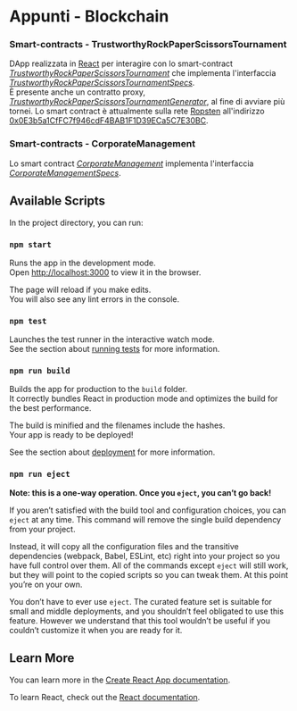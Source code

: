 # Appunti - Blockchain

### Smart-contracts - TrustworthyRockPaperScissorsTournament

DApp realizzata in [React](https://reactjs.org/) per interagire con lo smart-contract [_TrustworthyRockPaperScissorsTournament_](./contracts/contracts/TrustworthyRockPaperScissorsTournament.sol) che implementa l'interfaccia [_TrustworthyRockPaperScissorsTournamentSpecs_](./smart-contracts/contracts/contracts/TrustworthyRockPaperScissorsTournamentSpecs.sol).  
È presente anche un contratto proxy, [_TrustworthyRockPaperScissorsTournamentGenerator_](./contracts/contracts/TrustworthyRockPaperScissorsTournamentGenerator.sol), al fine di avviare più tornei. Lo smart contract è attualmente sulla rete [Ropsten](https://ropsten.etherscan.io/) all'indirizzo [0x0E3b5a1CfFC7f946cdF4BAB1F1D39ECa5C7E30BC](https://ropsten.etherscan.io/address/0x0E3b5a1CfFC7f946cdF4BAB1F1D39ECa5C7E30BC).

### Smart-contracts - CorporateManagement

Lo smart contract [_CorporateManagement_](./contracts/contracts/CorporateManagement.sol) implementa l'interfaccia [_CorporateManagementSpecs_](./contracts/contracts/CorporateManagementSpecs.sol).

## Available Scripts

In the project directory, you can run:

### `npm start`

Runs the app in the development mode.\
Open [http://localhost:3000](http://localhost:3000) to view it in the browser.

The page will reload if you make edits.\
You will also see any lint errors in the console.

### `npm test`

Launches the test runner in the interactive watch mode.\
See the section about [running tests](https://facebook.github.io/create-react-app/docs/running-tests) for more information.

### `npm run build`

Builds the app for production to the `build` folder.\
It correctly bundles React in production mode and optimizes the build for the best performance.

The build is minified and the filenames include the hashes.\
Your app is ready to be deployed!

See the section about [deployment](https://facebook.github.io/create-react-app/docs/deployment) for more information.

### `npm run eject`

**Note: this is a one-way operation. Once you `eject`, you can’t go back!**

If you aren’t satisfied with the build tool and configuration choices, you can `eject` at any time. This command will remove the single build dependency from your project.

Instead, it will copy all the configuration files and the transitive dependencies (webpack, Babel, ESLint, etc) right into your project so you have full control over them. All of the commands except `eject` will still work, but they will point to the copied scripts so you can tweak them. At this point you’re on your own.

You don’t have to ever use `eject`. The curated feature set is suitable for small and middle deployments, and you shouldn’t feel obligated to use this feature. However we understand that this tool wouldn’t be useful if you couldn’t customize it when you are ready for it.

## Learn More

You can learn more in the [Create React App documentation](https://facebook.github.io/create-react-app/docs/getting-started).

To learn React, check out the [React documentation](https://reactjs.org/).
